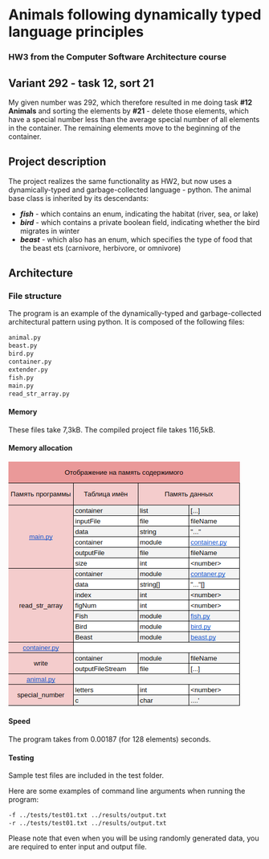 # Animals following dynamically typed language principles
### HW3 from the Computer Software Architecture course

## Variant 292 - task 12, sort 21
My given number was 292, which therefore resulted in me doing task **#12
Animals** and sorting the elements by **#21** - delete those elements, which
have a special number less than the average special number of all
elements in the container. The remaining elements move to the beginning
of the container.

## Project description
The project realizes the same functionality as HW2, but now uses a dynamically-typed
and garbage-collected language - python. The
animal base class is inherited by its descendants:
- ***fish*** - which contains an enum, indicating the habitat (river, sea, or lake)
- ***bird*** - which contains a private boolean field, indicating whether the bird
migrates in winter
- ***beast*** - which also has an enum, which specifies the type of food
that the beast ets (carnivore, herbivore, or omnivore)

## Architecture
### File structure
The program is an example of the dynamically-typed and garbage-collected
architectural pattern using python. It is composed of the following files:

    animal.py
    beast.py
    bird.py
    container.py
    extender.py
    fish.py
    main.py
    read_str_array.py

#### Memory
These files take 7,3kB. The compiled project file takes 116,5kB.

#### Memory allocation
![Program memory](resources/program_memory.png)

#### Speed
The program takes from 0.00187 (for 128 elements) seconds. 

#### Testing
Sample test files are included in the test folder.

Here are some examples of command line arguments when running the program:

    -f ../tests/test01.txt ../results/output.txt
    -r ../tests/test01.txt ../results/output.txt

Please note that even when you will be using randomly generated data, you are required to
enter input and output file.


